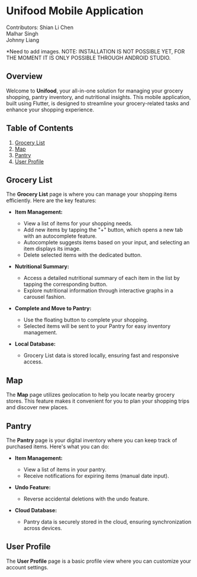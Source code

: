 # Unifood Mobile Application
Contributors: 
Shian Li Chen \
Malhar Singh \
Johnny Liang

*Need to add images. NOTE: INSTALLATION IS NOT POSSIBLE YET, FOR THE MOMENT IT IS ONLY POSSIBLE THROUGH ANDROID STUDIO.
## Overview

Welcome to **Unifood**, your all-in-one solution for managing your grocery shopping, pantry inventory, and nutritional insights. This mobile application, built using Flutter, is designed to streamline your grocery-related tasks and enhance your shopping experience.

## Table of Contents

1. [Grocery List](#grocery-list)
2. [Map](#map)
3. [Pantry](#pantry)
4. [User Profile](#user-profile)

## Grocery List

The **Grocery List** page is where you can manage your shopping items efficiently. Here are the key features:

- **Item Management:**
  - View a list of items for your shopping needs.
  - Add new items by tapping the "+" button, which opens a new tab with an autocomplete feature.
  - Autocomplete suggests items based on your input, and selecting an item displays its image.
  - Delete selected items with the dedicated button.

- **Nutritional Summary:**
  - Access a detailed nutritional summary of each item in the list by tapping the corresponding button.
  - Explore nutritional information through interactive graphs in a carousel fashion.

- **Complete and Move to Pantry:**
  - Use the floating button to complete your shopping.
  - Selected items will be sent to your Pantry for easy inventory management.

- **Local Database:**
  - Grocery List data is stored locally, ensuring fast and responsive access.

## Map

The **Map** page utilizes geolocation to help you locate nearby grocery stores. This feature makes it convenient for you to plan your shopping trips and discover new places.

## Pantry

The **Pantry** page is your digital inventory where you can keep track of purchased items. Here's what you can do:

- **Item Management:**
  - View a list of items in your pantry.
  - Receive notifications for expiring items (manual date input).

- **Undo Feature:**
  - Reverse accidental deletions with the undo feature.

- **Cloud Database:**
  - Pantry data is securely stored in the cloud, ensuring synchronization across devices.

## User Profile

The **User Profile** page is a basic profile view where you can customize your account settings.
